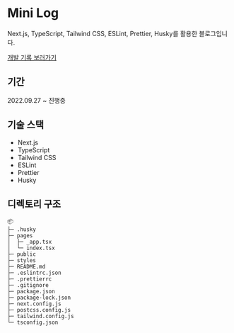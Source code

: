 # Mini Log

Next.js, TypeScript, Tailwind CSS, ESLint, Prettier, Husky를 활용한 블로그입니다.

[개발 기록 보러가기](https://hyoungmin.notion.site/b568c0b99ade4cd7bef91f5d2bbac845)

## 기간

2022.09.27 ~ 진행중

## 기술 스택

- Next.js
- TypeScript
- Tailwind CSS
- ESLint
- Prettier
- Husky

## 디렉토리 구조

```
📦
├─ .husky
├─ pages
│  ├─ _app.tsx
│  └─ index.tsx
├─ public
├─ styles
├─ README.md
├─ .eslintrc.json
├─ .prettierrc
├─ .gitignore
├─ package.json
├─ package-lock.json
├─ next.config.js
├─ postcss.config.js
├─ tailwind.config.js
└─ tsconfig.json
```
